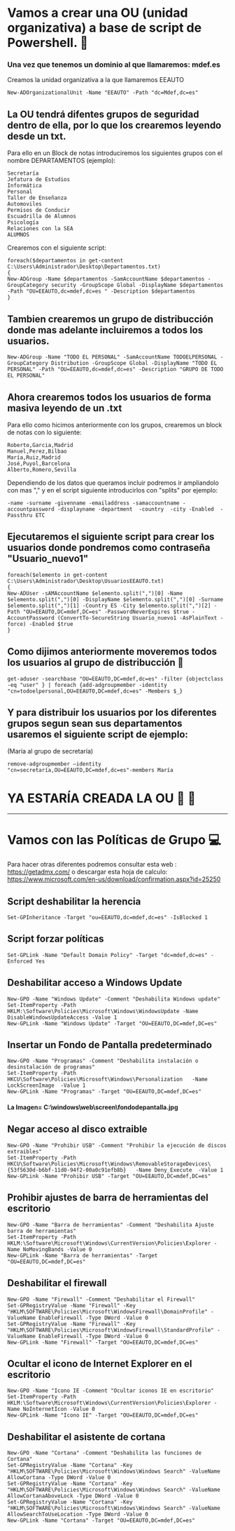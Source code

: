 # Vamos a crear una OU (unidad organizativa) a base de script de Powershell. :office:

### Una vez que tenemos un dominio al que llamaremos: mdef.es

Creamos la unidad organizativa a la que llamaremos EEAUTO

```
New-ADOrganizationalUnit -Name "EEAUTO" -Path "dc=Mdef,dc=es"
```

## La OU tendrá difentes grupos de seguridad dentro de ella, por lo que los crearemos leyendo desde un txt.
Para ello en un Block de notas introduciremos los siguientes grupos con el nombre DEPARTAMENTOS (ejemplo):
```
Secretaría
Jefatura de Estudios
Informática
Personal
Taller de Enseñanza
Automoviles
Permisos de Conducir
Escuadrilla de Alumnos
Psicología
Relaciones con la SEA
ALUMNOS
```
Crearemos con el siguiente script:

```
foreach($departamentos in get-content C:\Users\Administrador\Desktop\Departamentos.txt)
{
New-ADGroup -Name $departamentos -SamAccountName $departamentos -GroupCategory security -GroupScope Global -DisplayName $departamentos -Path "OU=EEAUTO,dc=mdef,dc=es " -Description $departamentos
}
```
## Tambien crearemos un grupo de distribucción donde mas adelante incluiremos a todos los usuarios.
```
New-ADGroup -Name "TODO EL PERSONAL" -SamAccountName TODOELPERSONAL -GroupCategory Distribution -GroupScope Global -DisplayName "TODO EL PERSONAL" -Path "OU=EEAUTO,dc=mdef,dc=es" -Description "GRUPO DE TODO EL PERSONAL"
```
## Ahora crearemos todos los usuarios de forma masiva leyendo de un .txt
Para ello como hicimos anteriormente con los grupos, crearemos un block de notas con lo siguiente: 
```
Roberto,Garcia,Madrid
Manuel,Perez,Bilbao
María,Ruiz,Madrid
José,Puyol,Barcelona
Alberto,Romero,Sevilla
```
Dependiendo de los datos que queramos incluir podremos ir ampliandolo con mas "," y en el script siguiente introducirlos con "splits" por ejemplo:
```
-name -surname -givenname -emailaddress -samaccountname -accountpassword -displayname -department  -country  -city -Enabled  -Passthru ETC
```

## Ejecutaremos el siguiente script para crear los usuarios donde pondremos como contraseña "Usuario_nuevo1"
```
foreach($elemento in get-content C:\Users\Administrador\Desktop\UsuariosEEAUTO.txt)
{
New-ADUser -sAMAccountName $elemento.split(",")[0] -Name $elemento.split(",")[0] -DisplayName $elemento.split(",")[0] -Surname $elemento.split(",")[1] -Country ES -City $elemento.split(",")[2] -Path "OU=EEAUTO,DC=mdef,DC=es" -PasswordNeverExpires $true -AccountPassword (ConvertTo-SecureString Usuario_nuevo1 -AsPlainText -force) -Enabled $true
}
```

## Como dijimos anteriormente moveremos todos los usuarios al grupo de distribucción :busts_in_silhouette:
```
get-aduser -searchbase "OU=EEAUTO,DC=mdef,dc=es" -filter {objectclass -eq "user" } | foreach {add-adgroupmember -identity "cn=todoelpersonal,OU=EEAUTO,DC=mdef,dc=es" -Members $_}
```

## Y para distribuir los usuarios por los diferentes grupos segun sean sus departamentos usaremos el siguiente script de ejemplo:
(María al grupo de secretaría)
```
remove-adgroupmember –identity "cn=secretaría,OU=EEAUTO,DC=mdef,dc=es"-members María
```


# YA ESTARÍA CREADA LA OU :clap: :clap:
 
 
 ---------------------------------------------------------------------------------------
 
 
# Vamos con las Políticas de Grupo :computer:	

Para hacer otras diferentes podremos consultar esta web : https://getadmx.com/
o descargar esta hoja de calculo: https://www.microsoft.com/en-us/download/confirmation.aspx?id=25250

## Script deshabilitar la herencia
```
Set-GPInheritance -Target "ou=EEAUTO,dc=mdef,dc=es" -IsBlocked 1
```
## Script forzar políticas
```
Set-GPLink -Name "Default Domain Policy" -Target "dc=mdef,dc=es" -Enforced Yes
```

## Deshabilitar acceso a Windows Update
```
New-GPO -Name "Windows Update" -Comment "Deshabilita Windows update"
Set-ItemProperty -Path HKLM:\Software\Policies\Microsoft\Windows\WindowsUpdate -Name DisableWindowsUpdateAccess -Value 1
New-GPLink -Name "Windows Update" -Target "OU=EEAUTO,DC=mdef,DC=es"
```
## Insertar un Fondo de Pantalla predeterminado
```
New-GPO -Name "Programas" -Comment "Deshabilita instalación o desinstalación de programas"
Set-ItemProperty -Path HKCU\Software\Policies\Microsoft\Windows\Personalization   -Name LockScreenImage  -Value 1
New-GPLink -Name "Programas" -Target "OU=EEAUTO,DC=mdef,DC=es"
```
#### La Imagen= C:\windows\web\screen\fondodepantalla.jpg

## Negar acceso al disco extraible 
```
New-GPO -Name "Prohibir USB" -Comment "Prohibir la ejecución de discos extraibles"
Set-ItemProperty -Path HKCU\Software\Policies\Microsoft\Windows\RemovableStorageDevices\{53f5630d-b6bf-11d0-94f2-00a0c91efb8b}   -Name Deny_Execute  -Value 1
New-GPLink -Name "Prohibir USB" -Target "OU=EEAUTO,DC=mdef,DC=es"
```

## Prohibir ajustes de barra de herramientas del escritorio
```
New-GPO -Name "Barra de herramientas" -Comment "Deshabilita Ajuste barra de herramientas"
Set-ItemProperty -Path HKLM:\Software\Microsoft\Windows\CurrentVersion\Policies\Explorer -Name NoMovingBands -Value 0
New-GPLink -Name "Barra de herramientas" -Target "OU=EEAUTO,DC=mdef,DC=es"
```

## Deshabilitar el firewall
``` 
New-GPO -Name "Firewall" -Comment "Deshabilitar el Firewall"
Set-GPRegistryValue -Name "Firewall" -Key "HKLM\SOFTWARE\Policies\Microsoft\WindowsFirewall\DomainProfile" -ValueName EnableFirewall -Type DWord -Value 0
Set-GPRegistryValue -Name "Firewall" -Key "HKLM\SOFTWARE\Policies\Microsoft\WindowsFirewall\StandardProfile" -ValueName EnableFirewall -Type DWord -Value 0
New-GPLink -Name "Firewall" -Target "OU=EEAUTO,DC=mdef,DC=es"
```

## Ocultar el icono de Internet Explorer en el escritorio
```
New-GPO -Name "Icono IE -Comment "Ocultar iconos IE en escritorio"
Set-ItemProperty -Path HKLM:\Software\Microsoft\Windows\CurrentVersion\Policies\Explorer -Name NoInternetIcon -Value 0
New-GPLink -Name "Icono IE" -Target "OU=EEAUTO,DC=mdef,DC=es"
```

## Deshabilitar el asistente de cortana
```
New-GPO -Name "Cortana" -Comment "Deshabilita las funciones de Cortana"
Set-GPRegistryValue -Name "Cortana" -Key "HKLM\SOFTWARE\Policies\Microsoft\Windows\Windows Search" -ValueName AllowCortana -Type DWord -Value 0
Set-GPRegistryValue -Name "Cortana" -Key "HKLM\SOFTWARE\Policies\Microsoft\Windows\Windows Search" -ValueName AllowCortanaAboveLock -Type DWord -Value 0
Set-GPRegistryValue -Name "Cortana" -Key "HKLM\SOFTWARE\Policies\Microsoft\Windows\Windows Search" -ValueName AllowSearchToUseLocation -Type DWord -Value 0
New-GPLink -Name "Cortana" -Target "OU=EEAUTO,DC=mdef,DC=es"
```
